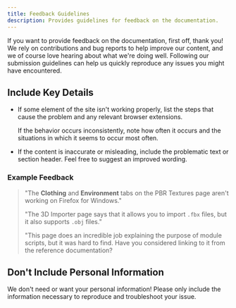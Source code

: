 ```yaml
---
title: Feedback Guidelines
description: Provides guidelines for feedback on the documentation.
---
```


If you want to provide feedback on the documentation, first off, thank you! We rely on contributions and bug reports to help improve our content, and we of course love hearing about what we're doing well. Following our submission guidelines can help us quickly reproduce any issues you might have encountered.

## Include Key Details

- If some element of the site isn't working properly, list the steps that cause the problem and any relevant browser extensions.

  If the behavior occurs inconsistently, note how often it occurs and the situations in which it seems to occur most often.

- If the content is inaccurate or misleading, include the problematic text or section header. Feel free to suggest an improved wording.

### Example Feedback

> "The **Clothing** and **Environment** tabs on the PBR Textures page aren't working on Firefox for Windows."
>
> "The 3D Importer page says that it allows you to import `.fbx` files, but it also supports `.obj` files."
>
> "This page does an incredible job explaining the purpose of module scripts, but it was hard to find. Have you considered linking to it from the reference documentation?

## Don't Include Personal Information

We don't need or want your personal information! Please only include the information necessary to reproduce and troubleshoot your issue.
